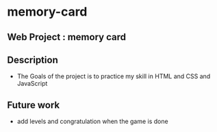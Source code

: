 # memory-card
## Web Project : memory card

## Description
* The Goals of the project is to practice my skill in HTML and CSS and JavaScript

## Future work
* add levels and congratulation when the game is done
